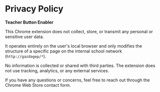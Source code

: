 # Privacy Policy

**Teacher Button Enabler**

This Chrome extension does not collect, store, or transmit any personal or sensitive user data.

It operates entirely on the user's local browser and only modifies the structure of a specific page on the internal school network (`http://gazdagep/*`).

No information is collected or shared with third parties. The extension does not use tracking, analytics, or any external services.

If you have any questions or concerns, feel free to reach out through the Chrome Web Store contact form.
